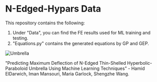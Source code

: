 # N-Edged-Hypars Data
This repository contains the following:
1) Under "Data", you can find the FE results used for ML training and testing. 
2) "Equations.py" contains the generated equations by GP and GEP. 


![Umbrella](Umbrella.gif)



"Predicting Maximum Deflection of N-Edged Thin-Shelled Hyperbolic-Paraboloid Umbrella Using Machine Learning Techniques" - Hamid ElDarwich, Iman Mansouri, Maria Garlock, Shengzhe Wang.
